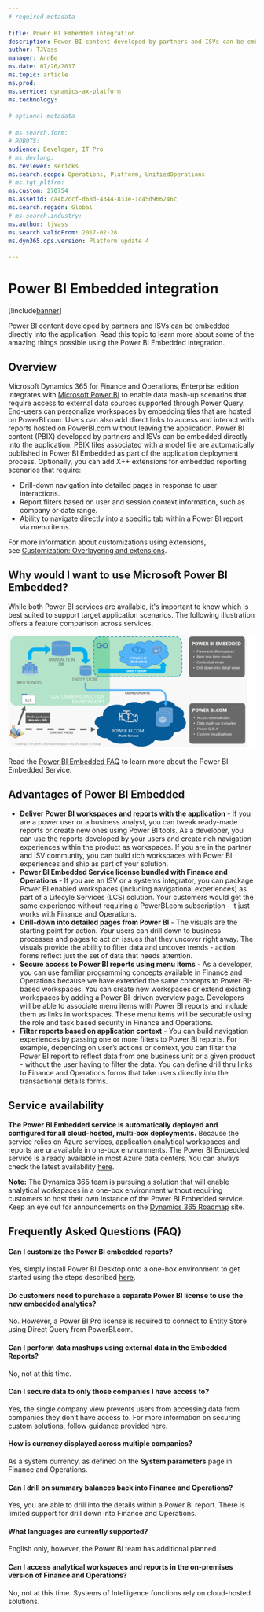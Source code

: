 ```yaml
---
# required metadata

title: Power BI Embedded integration
description: Power BI content developed by partners and ISVs can be embedded directly into the application. Read this topic to learn more about some of the amazing things possible using Power BI Embedded.
author: TJVass
manager: AnnBe
ms.date: 07/26/2017
ms.topic: article
ms.prod: 
ms.service: dynamics-ax-platform
ms.technology: 

# optional metadata

# ms.search.form: 
# ROBOTS: 
audience: Developer, IT Pro
# ms.devlang: 
ms.reviewer: sericks
ms.search.scope: Operations, Platform, UnifiedOperations
# ms.tgt_pltfrm: 
ms.custom: 270754
ms.assetid: ca4b2ccf-d68d-4344-833e-1c45d966246c
ms.search.region: Global
# ms.search.industry: 
ms.author: tjvass
ms.search.validFrom: 2017-02-28
ms.dyn365.ops.version: Platform update 4

---
```


# Power BI Embedded integration

[!include[banner](../includes/banner.md)]

Power BI content developed by partners and ISVs can be embedded directly into the application. Read this topic to learn more about some of the amazing things possible using the Power BI Embedded integration.

Overview
--------

Microsoft Dynamics 365 for Finance and Operations, Enterprise edition integrates with [Microsoft Power BI](http://www.powerbi.com/) to enable data mash-up scenarios that require access to external data sources supported through Power Query. End-users can personalize workspaces by embedding tiles that are hosted on PowerBI.com. Users can also add direct links to access and interact with reports hosted on PowerBI.com without leaving the application. Power BI content (PBIX) developed by partners and ISVs can be embedded directly into the application. PBIX files associated with a model file are automatically published in Power BI Embedded as part of the application deployment process. Optionally, you can add X++ extensions for embedded reporting scenarios that require:

-   Drill-down navigation into detailed pages in response to user interactions.
-   Report filters based on user and session context information, such as company or date range.
-   Ability to navigate directly into a specific tab within a Power BI report via menu items.

For more information about customizations using extensions, see [Customization: Overlayering and extensions](..\extensibility\customization-overlayering-extensions.md).

## Why would I want to use Microsoft Power BI Embedded?
While both Power BI services are available, it's important to know which is best suited to support target application scenarios. The following illustration offers a feature comparison across services.

![power-bi-embedded-overview](media/Power-BI-Embedded-integration.png) 

Read the [Power BI Embedded FAQ](https://powerbi.microsoft.com/en-us/documentation/powerbi-frequently-asked-questions/) to learn more about the Power BI Embedded Service.

## Advantages of Power BI Embedded
-   **Deliver Power BI workspaces and reports with the application** - If you are a power user or a business analyst, you can tweak ready-made reports or create new ones using Power BI tools. As a developer, you can use the reports developed by your users and create rich navigation experiences within the product as workspaces. If you are in the partner and ISV community, you can build rich workspaces with Power BI experiences and ship as part of your solution.
-   **Power BI Embedded Service license bundled with Finance and Operations** - If you are an ISV or a systems integrator, you can package Power BI enabled workspaces (including navigational experiences) as part of a Lifecyle Services (LCS) solution. Your customers would get the same experience without requiring a PowerBI.com subscription - it just works with Finance and Operations.
-   **Drill-down into detailed pages from Power BI** - The visuals are the starting point for action. Your users can drill down to business processes and pages to act on issues that they uncover right away. The visuals provide the ability to filter data and uncover trends - action forms reflect just the set of data that needs attention.
-   **Secure access to Power BI reports using menu items** - As a developer, you can use familiar programming concepts available in Finance and Operations because we have extended the same concepts to Power BI-based workspaces. You can create new workspaces or extend existing workspaces by adding a Power BI-driven overview page. Developers will be able to associate menu items with Power BI reports and include them as links in workspaces. These menu items will be securable using the role and task based security in Finance and Operations.
-   **Filter reports based on application context** - You can build navigation experiences by passing one or more filters to Power BI reports. For example, depending on user’s actions or context, you can filter the Power BI report to reflect data from one business unit or a given product - without the user having to filter the data. You can define drill thru links to Finance and Operations forms that take users directly into the transactional details forms.

## Service availability
**The Power BI Embedded service is automatically deployed and configured for all cloud-hosted, multi-box deployments.**  Because the service relies on Azure services, application analytical workspaces and reports are unavailable in one-box environments.  The Power BI Embedded service is already available in most Azure data centers.  You can always check the latest availability [here](https://azure.microsoft.com/status/).  
 
**Note:** The Dynamics 365 team is pursuing a solution that will enable analytical workspaces in a one-box environment without requiring customers to host their own instance of the Power BI Embedded service.  Keep an eye out for announcements on the [Dynamics 365 Roadmap](http://roadmap.dynamics.com) site.
 
## Frequently Asked Questions (FAQ)

#### Can I customize the Power BI embedded reports?
Yes, simply install Power BI Desktop onto a one-box environment to get started using the steps described [here](https://docs.microsoft.com/en-us/dynamics365/unified-operations/dev-itpro/analytics/author-distribute-power-bi-reports?toc=dynamics365/unified-operations/fin-and-ops/toc.json).
 
#### Do customers need to purchase a separate Power BI license to use the new embedded analytics?
No. However, a Power BI Pro license is required to connect to Entity Store using Direct Query from PowerBI.com.
 
#### Can I perform data mashups using external data in the Embedded Reports?
No, not at this time.
 
#### Can I secure data to only those companies I have access to?
Yes, the single company view prevents users from accessing data from companies they don’t have access to.  For more information on securing custom solutions, follow guidance provided [here](https://docs.microsoft.com/en-us/dynamics365/unified-operations/dev-itpro/analytics/secure-analytical-workspaces?toc=dynamics365/unified-operations/fin-and-ops/toc.json).
 
#### How is currency displayed across multiple companies?
As a system currency, as defined on the **System parameters** page in Finance and Operations.
 
#### Can I drill on summary balances back into Finance and Operations?
Yes, you are able to drill into the details within a Power BI report. There is limited support for drill down into Finance and Operations.
 
#### What languages are currently supported?
English only, however, the Power BI team has additional planned.
 
#### Can I access analytical workspaces and reports in the on-premises version of Finance and Operations?
No, not at this time.  Systems of Intelligence functions rely on cloud-hosted solutions.





